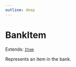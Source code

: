 ```yaml
---
outline: deep
---
```

# BankItem

Extends: <code><a href="/api/struct/item">Item</a></code>

Represents an item in the bank.



